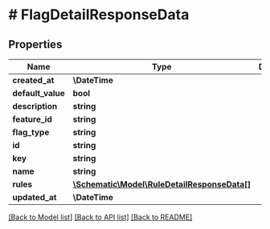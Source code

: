 # # FlagDetailResponseData

## Properties

Name | Type | Description | Notes
------------ | ------------- | ------------- | -------------
**created_at** | **\DateTime** |  |
**default_value** | **bool** |  |
**description** | **string** |  |
**feature_id** | **string** |  | [optional]
**flag_type** | **string** |  |
**id** | **string** |  |
**key** | **string** |  |
**name** | **string** |  |
**rules** | [**\Schematic\Model\RuleDetailResponseData[]**](RuleDetailResponseData.md) |  |
**updated_at** | **\DateTime** |  |

[[Back to Model list]](../../README.md#models) [[Back to API list]](../../README.md#endpoints) [[Back to README]](../../README.md)

